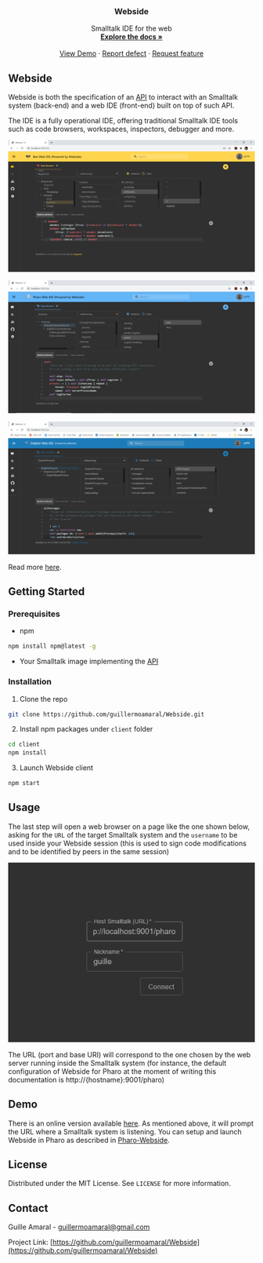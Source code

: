 <!-- PROJECT LOGO -->
<br />
<p align="center">
  <h3 align="center">Webside</h3>

  <p align="center">
    Smalltalk IDE for the web
    <br />
    <a href="https://github.com/guillermoamaral/Webside/blob/master/docs/README.md"><strong>Explore the docs »</strong></a>
    <br />
    <br />
    <a href="https://websideserver.azurewebsites.net">View Demo</a>
    ·
    <a href="https://github.com/guillermoamaral/Webside/issues/new?labels=Type%3A+Defect">Report defect</a>
    ·
    <a href="https://github.com/guillermoamaral/Webside/issues/new?labels=Type%3A+Feature">Request feature</a>
  </p>
</p>


## Webside
Webside is both the specification of an [API](docs/api) to interact with an Smalltalk system (back-end) and a web IDE (front-end) built on top of such API.

The IDE is a fully operational IDE, offering traditional Smalltalk IDE tools such as code browsers, workspaces, inspectors, debugger and more.

![Webside on Bee](docs/images/WebsideBee.png "Webside on Bee")

![Webside on Pharo](docs/images/WebsidePharo.png "Webside on Pharo")

![Webside on Dolphin](docs/images/WebsideDolphin.png "Webside on Dolphin")

Read more [here](docs).

## Getting Started

### Prerequisites

* npm
```sh
npm install npm@latest -g
```

* Your Smalltalk image implementing the [API](docs/api)

### Installation

1. Clone the repo
```sh
git clone https://github.com/guillermoamaral/Webside.git
```
2. Install npm packages under `client` folder
```sh
cd client
npm install
```
3. Launch Webside client
```sh
npm start
```

## Usage
The last step will open a web browser on a page like the one shown below, asking for the `URL` of the target Smalltalk system and the `username` to be used inside your Webside session (this is used to sign code modifications and to be identified by peers in the same session) 

![Connection](docs/images/Connection.png "Webside connection page")

The URL (port and base URI) will correspond to the one chosen by the web server running inside the Smalltalk system (for instance, the default configuration of Webside for Pharo at the moment of writing this documentation is http://{hostname}:9001/pharo)

## Demo
There is an online version available [here](https://websideserver.azurewebsites.net). As mentioned above, it will prompt the URL where a Smalltalk system is listening. You can setup and launch Webside in Pharo as described in [Pharo-Webside](https://github.com/guillermoamaral/Pharo-Webside).

## License
Distributed under the MIT License. See `LICENSE` for more information.

## Contact

Guille Amaral - guillermoamaral@gmail.com

Project Link: [https://github.com/guillermoamaral/Webside](https://github.com/guillermoamaral/Webside)


<!-- MARKDOWN LINKS & IMAGES -->
<!-- https://www.markdownguide.org/basic-syntax/#reference-style-links -->
[contributors-shield]: https://img.shields.io/github/contributors/othneildrew/Best-README-Template.svg?style=flat-square
[contributors-url]: https://github.com/othneildrew/Best-README-Template/graphs/contributors
[forks-shield]: https://img.shields.io/github/forks/othneildrew/Best-README-Template.svg?style=flat-square
[forks-url]: https://github.com/othneildrew/Best-README-Template/network/members
[stars-shield]: https://img.shields.io/github/stars/othneildrew/Best-README-Template.svg?style=flat-square
[stars-url]: https://github.com/othneildrew/Best-README-Template/stargazers
[issues-shield]: https://img.shields.io/github/issues/othneildrew/Best-README-Template.svg?style=flat-square
[issues-url]: https://github.com/othneildrew/Best-README-Template/issues
[license-shield]: https://img.shields.io/github/license/othneildrew/Best-README-Template.svg?style=flat-square
[license-url]: https://github.com/othneildrew/Best-README-Template/blob/master/LICENSE.txt
[linkedin-shield]: https://img.shields.io/badge/-LinkedIn-black.svg?style=flat-square&logo=linkedin&colorB=555
[linkedin-url]: https://linkedin.com/in/othneildrew
[product-screenshot]: images/screenshot.png
